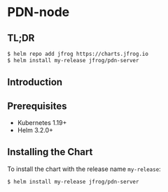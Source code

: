 
# PDN-node

                      
## TL;DR

```bash
$ helm repo add jfrog https://charts.jfrog.io
$ helm install my-release jfrog/pdn-server
```

## Introduction


## Prerequisites

- Kubernetes 1.19+
- Helm 3.2.0+

## Installing the Chart

To install the chart with the release name `my-release`:

```bash
$ helm install my-release jfrog/pdn-server
```

